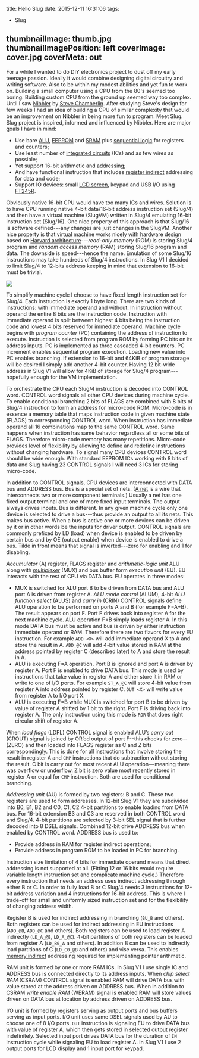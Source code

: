 title: Hello Slug
date: 2015-12-11 16:31:06
tags:
- Slug

thumbnailImage: thumb.jpg
thumbnailImagePosition: left
coverImage: cover.jpg
coverMeta: out
---
For a while I wanted to do DIY electronics project to dust off my early teenage passion. Ideally it would combine designing digital circuitry and writing software. Also to be within my modest abilities and yet fun to work on. Building a small computer using a CPU from the 80's seemed too boring. Building custom CPU from the ground up seemed way too complex. Until I saw [Nibbler](http://www.bigmessowires.com/category/nibbler/) by [Steve Chamberlin](http://www.bigmessowires.com/). After studying Steve's design for few weeks I had an idea of building a CPU of similar complexity that would be an improvement on Nibbler in being more fun to program. Meet Slug. Slug project is inspired, informed and influenced by Nibbler. Here are major goals I have in mind:

* Use bare [ALU](https://en.wikipedia.org/wiki/Arithmetic_logic_unit), [EEPROM](https://en.wikipedia.org/wiki/EEPROM) and [SRAM](https://en.wikipedia.org/wiki/Static_random-access_memory) plus [sequential logic](https://en.wikipedia.org/wiki/Sequential_logic) for registers and counters;
* Use least number of [integrated circuits](https://en.wikipedia.org/wiki/Integrated_circuit) (ICs) and as few wires as possible;
* Yet support 16-bit arithmetic and addressing;
* And have functional instruction that includes [register indirect](https://en.wikipedia.org/wiki/Addressing_mode#Register_indirect_2) addressing for data and code;
* Support IO devices: small [LCD screen](http://www.hantronix.com/page/index/products/character), keypad and USB I/O using [FT245R](http://www.ftdichip.com/Products/ICs/FT245R.htm).

<!-- more -->
Obviously native 16-bit CPU would have too many ICs and wires. Solution is to have CPU running native 4-bit data/16-bit address instruction set (Slug/4) and then have a virtual machine (SlugVM) written in Slug/4 emulating 16-bit instruction set (Slug/16). One nice property of this approach is that Slug/16 is software defined---any changes are just changes in the SlugVM. Another nice property is that virtual machine works nicely with hardware design based on [Harvard architecture](https://en.wikipedia.org/wiki/Harvard_architecture)---_read-only memory_ (ROM) is storing Slug/4 program and _random access memory_ (RAM) storing Slug/16 program and data. The downside is speed---hence the name. Emulation of some Slug/16 instructions may take hundreds of Slug/4 instructions. In Slug V1 I decided to limit Slug/4 to 12-bits address keeping in mind that extension to 16-bit must be trivial.

![](slug.png)

To simplify machine cycle I choose to have fixed length instruction set for Slug/4. Each instruction is exactly 1 byte long. There are two kinds of instructions: with immediate operand and without. In instruction without operand the entire 8 bits are the instruction code. Instruction with immediate operand is split between highest 4 bits being the instruction code and lowest 4 bits reserved for immediate operand. Machine cycle begins with _program counter_ (PC) containing the address of instruction to execute. Instruction is selected from program ROM by forming PC bits on its address inputs. PC is implemented as three cascaded 4-bit counters. PC increment enables sequential program execution. Loading new value into PC enables branching. If extension to 16-bit and 64KiB of program storage will be desired I simply add another 4-bit counter. Having 12 bit-wide address in Slug V1 will allow for 4KiB of storage for Slug/4 program---hopefully enough for the VM implementation.

To orchestrate the CPU each Slug/4 instruction is decoded into CONTROL word. CONTROL word signals all other CPU devices during machine cycle. To enable conditional branching 2 bits of FLAGS are combined with 8 bits of Slug/4 instruction to form an address for micro-code ROM. Micro-code is in essence a memory table that maps instruction code in given machine state (FLAGS) to corresponding CONTROL word. When instruction has immediate operand all 16 combinations map to the same CONTROL word. Same happens when instruction has same behavior regardless all or some bits of FLAGS. Therefore micro-code memory has many repetitions. Micro-code provides level of flexibility by allowing to define and redefine instructions without changing hardware. To signal many CPU devices CONTROL word should be wide enough. With standard EEPROM ICs working with 8 bits of data and Slug having 23 CONTROL signals I will need 3 ICs for storing micro-code.

In addition to CONTROL signals, CPU devices are interconnected with DATA bus and ADDRESS bus. Bus is a special set of nets. ([A net](https://en.wikipedia.org/wiki/Netlist) is a wire that interconnects two or more component terminals.) Usually a net has one fixed output terminal and one of more fixed input terminals. The output always drives inputs. Bus is different. In any given machine cycle only one device is selected to drive a bus---thus provide an output to all its nets. This makes bus active. When a bus is active one or more devices can be driven by it or in other words be the inputs for driver output. CONTROL signals are commonly prefixed by LD (load) when device is enabled to be driven by certain bus and by OE (output enable) when device is enabled to drive a bus. Tilde in front means that signal is inverted---zero for enabling and 1 for disabling.

_Accumulator_ (A) register, FLAGS register and _arithmetic-logic unit_ ALU along with _[multiplexer](https://en.wikipedia.org/wiki/Multiplexer)_ (MUX) and bus buffer form _execution unit_ (EU). EU interacts with the rest of CPU via DATA bus. EU operates in three modes:

* MUX is switched for ALU port B to be driven from DATA bus and ALU port A is driven from register A. _ALU mode control_ (ALUM), 4-bit _ALU function select_ (ALUS) and _carry in_ (CRIN) CONTROL signals define ALU operation to be performed on ports A and B (for example F=A+B). The result appears on port F. Port F drives back into register A for the next machine cycle. ALU operation F=B simply loads register A. In this mode DATA bus must be active and bus is driven by either instruction immediate operand or RAM. Therefore there are two flavors for every EU instruction. For example `ADD <X>` will add immediate operand X to A and store the result in A. `ADD_@C` will add 4-bit value stored in RAM at the address pointed by register C (described later) to A and store the result in A.
* ALU is executing F=A operation. Port B is ignored and port A is driven by register A. Port F is enabled to drive DATA bus. This mode is used by instructions that take value in register A and either store it in RAM or write to one of I/O ports. For example `ST_A_@C` will store 4-bit value from register A into address pointed by register C. `OUT <X>` will write value from register A to I/O port X.
* ALU is executing F=B while MUX is switched for port B to be driven by value of register A shifted by 1 bit to the right. Port F is driving back into register A. The only instruction using this mode is `ROR` that does right circular shift of register A.

When _load flags_ (LDFL) CONTROL signal is enabled ALU’s _carry out_ (CROUT) signal is joined by OR’ed output of port F--this checks for zero--(ZERO) and then loaded into FLAGS register as C and Z bits correspondingly. This is done for all instructions that involve storing the result in register A and `CMP` instructions that do subtraction without storing the result. C bit is carry out for most recent ALU operation — meaning there was overflow or underflow. Z bit is zero value most recently stored in register A or equal for `CMP` instruction. Both are used for conditional branching.

_Addressing unit_ (AU) is formed by two registers: B and C. These two registers are used to form addresses. In 12-bit Slug V1 they are subdivided into B0, B1, B2 and C0, C1, C2 4-bit partitions to enable loading from DATA bus. For 16-bit extension B3 and C3 are reserved in both CONTROL word and Slug/4. 4-bit partitions are selected by 3-bit SEL signal that is further decoded into 8 DSEL signals. Combined 12-bit drive ADDRESS bus when enabled by CONTROL word. ADDRESS bus is used to:

* Provide address in RAM for register indirect operations;
* Provide address in program ROM to be loaded in PC for branching.

Instruction size limitation of 4 bits for immediate operand means that direct addressing is not supported at all. (Fitting 12 or 16 bits would require variable length instruction set and complicate machine cycle.) Therefore every instruction that needs an address uses indirect addressing through either B or C. In order to fully load B or C Slug/4 needs 3 instructions for 12-bit address variation and 4 instructions for 16-bit address. This is where I trade-off for small and uniformly sized instruction set and for the flexibility of changing address width.

Register B is used for indirect addressing in branching (`BU_B` and others). Both registers can be used for indirect addressing in EU instructions (`ADD_@B`, `ADD_@C` and others). Both registers can be used to load register A indirectly (`LD_A_@B`, `LD_A_@C`). 4-bit partitions of both registers can be loaded from register A (`LD_B0_A` and others). In addition B can be used to indirectly load partitions of C (`LD_C0_@B` and others) and vise versa. This enables [memory indirect](https://en.wikipedia.org/wiki/Addressing_mode#Memory_indirect) addressing required for implementing pointer arithmetic.

RAM unit is formed by one or more RAM ICs. In Slug V1 I use single IC and ADDRESS bus is connected directly to its address inputs. When _chip select RAM_ (CSRAM) CONTROL signal is enabled RAM will drive DATA bus with value stored at the address driven on ADDRESS bus. When in addition to CSRAM _write enable RAM_ (WERAM) signal is enabled RAM will store values driven on DATA bus at location by address driven on ADDRESS bus.

I/O unit is formed by registers serving as output ports and bus buffers serving as input ports. I/O unit uses same DSEL signals used by AU to choose one of 8 I/O ports. `OUT` instruction is signaling EU to drive DATA bus with value of register A, which then gets stored in selected output register indefinitely. Selected input port drives DATA bus for the duration of `IN` instruction cycle while signaling EU to load register A. In Slug V1 I use 2 output ports for LCD display and 1 input port for keypad.
